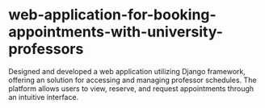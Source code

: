 # web-application-for-booking-appointments-with-university-professors
Designed and developed a web application utilizing Django framework, offering an solution for accessing and managing professor schedules. The platform allows users to view, reserve, and request appointments through an intuitive interface.
